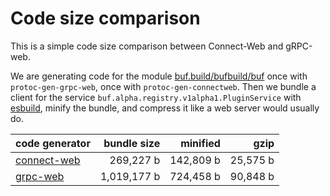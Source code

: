 # Code size comparison

This is a simple code size comparison between Connect-Web and gRPC-web.

We are generating code for the module [buf.build/bufbuild/buf](https://buf.build/bufbuild/buf)
once with `protoc-gen-grpc-web`, once with `protoc-gen-connectweb`. Then we bundle a client 
for the service `buf.alpha.registry.v1alpha1.PluginService` with [esbuild](https://esbuild.github.io/),
minify the bundle, and compress it like a web server would usually do.

| code generator                         | bundle size        | minified               | gzip               |
|----------------------------------------|-------------------:|-----------------------:|-------------------:|
| [connect-web](src/entry-connectweb.ts) | 269,227 b | 142,809 b | 25,575 b |
| [grpc-web](src/entry-grpcweb.ts)       | 1,019,177 b    | 724,458 b    | 90,848 b    |
